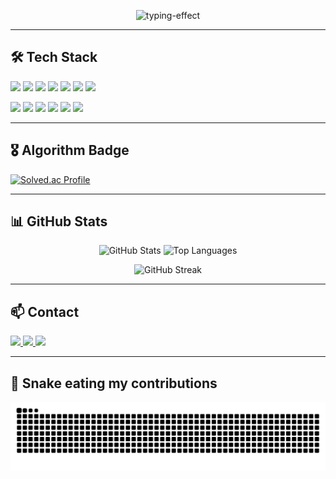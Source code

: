 <p align="center">
  <img src="https://readme-typing-svg.demolab.com?font=Fira+Code&size=28&duration=3000&pause=1000&color=F2F2F2&center=true&vCenter=true&width=500&lines=CodedByMinjae" alt="typing-effect" />
</p>

---

## 🛠 Tech Stack

<p align="left">
  <img src="https://img.shields.io/badge/Java-007396?style=for-the-badge&logo=OpenJDK&logoColor=white"/>
  <img src="https://img.shields.io/badge/SQL-4479A1?style=for-the-badge&logo=MySQL&logoColor=white"/>
  <img src="https://img.shields.io/badge/Python-3776AB?style=for-the-badge&logo=Python&logoColor=white"/>
  <img src="https://img.shields.io/badge/Spring Boot-6DB33F?style=for-the-badge&logo=Spring-Boot&logoColor=white"/>
  <img src="https://img.shields.io/badge/JPA-59666C?style=for-the-badge&logo=Hibernate&logoColor=white"/>
  <img src="https://img.shields.io/badge/MyBatis-0052CC?style=for-the-badge&logo=MySQL&logoColor=white"/>
  <img src="https://img.shields.io/badge/REST-000000?style=for-the-badge&logo=Rest&logoColor=white"/>
</p>

<p align="left">
  <img src="https://img.shields.io/badge/MySQL-005C84?style=for-the-badge&logo=MySQL&logoColor=white"/>
  <img src="https://img.shields.io/badge/Oracle-F80000?style=for-the-badge&logo=Oracle&logoColor=white"/>
  <img src="https://img.shields.io/badge/Git-F05032?style=for-the-badge&logo=Git&logoColor=white"/>
  <img src="https://img.shields.io/badge/GitHub-181717?style=for-the-badge&logo=GitHub&logoColor=white"/>
  <img src="https://img.shields.io/badge/IntelliJ IDEA-000000?style=for-the-badge&logo=intellijidea&logoColor=white"/>
  <img src="https://img.shields.io/badge/AWS-232F3E?style=for-the-badge&logo=Amazon-AWS&logoColor=white"/>
</p>

---

## 🎖️ Algorithm Badge

[![Solved.ac Profile](http://mazassumnida.wtf/api/v2/generate_badge?boj=minjaekim7311)](https://solved.ac/minjaekim7311)

---

## 📊 GitHub Stats

<p align="center">
  <img src="https://github-readme-stats.vercel.app/api?username=codedbyminjae&show_icons=true&theme=gotham&rank_icon=github" alt="GitHub Stats" />
  <img src="https://github-readme-stats.vercel.app/api/top-langs/?username=codedbyminjae&layout=compact&theme=gotham" alt="Top Languages" />
</p>
<p align="center">
  <img src="https://github-readme-streak-stats.herokuapp.com/?user=codedbyminjae&theme=gotham" alt="GitHub Streak" />
</p>

---

## 📫 Contact

<a href="mailto:minjaekim7311@gmail.com">
  <img src="https://img.shields.io/badge/Gmail-D14836?style=for-the-badge&logo=Gmail&logoColor=white"/>
</a>
<a href="mailto:minjaekim7111@naver.com">
  <img src="https://img.shields.io/badge/Naver-03C75A?style=for-the-badge&logo=Naver&logoColor=white"/>
</a>
<a href="https://velog.io/@minjaekim7111/posts">
  <img src="https://img.shields.io/badge/Velog-20C997?style=for-the-badge&logo=Velog&logoColor=white"/>
</a>

---

## 🐍 Snake eating my contributions

<p align="center">
  <img src="https://github.com/codedbyminjae/codedbyminjae/blob/output/github-snake-dark.svg?palette=github-dark" alt="Snake animation dark"/>
</p>
